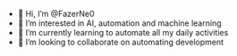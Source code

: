 - 👋 Hi, I’m @FazerNe0
- 👀 I’m interested in AI, automation and machine learning
- 🌱 I’m currently learning to automate all my daily activities
- 💞️ I’m looking to collaborate on automating development

<!---
FazerNe0/FazerNe0 is a ✨ special ✨ repository because its `README.md` (this file) appears on your GitHub profile.
You can click the Preview link to take a look at your changes.
--->
